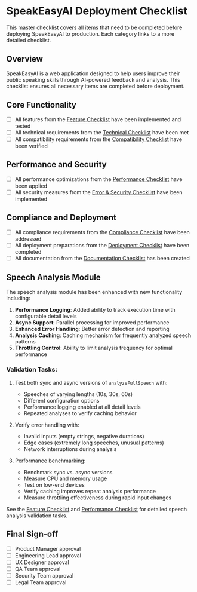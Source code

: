 
# SpeakEasyAI Deployment Checklist

This master checklist covers all items that need to be completed before deploying SpeakEasyAI to production. Each category links to a more detailed checklist.

## Overview

SpeakEasyAI is a web application designed to help users improve their public speaking skills through AI-powered feedback and analysis. This checklist ensures all necessary items are completed before deployment.

## Core Functionality

- [ ] All features from the [Feature Checklist](./checklists/1-FEATURE_CHECKLIST.md) have been implemented and tested
- [ ] All technical requirements from the [Technical Checklist](./checklists/2-TECHNICAL_CHECKLIST.md) have been met
- [ ] All compatibility requirements from the [Compatibility Checklist](./checklists/3-COMPATIBILITY_CHECKLIST.md) have been verified

## Performance and Security

- [ ] All performance optimizations from the [Performance Checklist](./checklists/4-PERFORMANCE_CHECKLIST.md) have been applied
- [ ] All security measures from the [Error & Security Checklist](./checklists/5-ERROR_SECURITY_CHECKLIST.md) have been implemented

## Compliance and Deployment

- [ ] All compliance requirements from the [Compliance Checklist](./checklists/6-COMPLIANCE_CHECKLIST.md) have been addressed
- [ ] All deployment preparations from the [Deployment Checklist](./checklists/7-DEPLOYMENT_CHECKLIST.md) have been completed
- [ ] All documentation from the [Documentation Checklist](./checklists/8-DOCUMENTATION_CHECKLIST.md) has been created

## Speech Analysis Module

The speech analysis module has been enhanced with new functionality including:

1. **Performance Logging**: Added ability to track execution time with configurable detail levels
2. **Async Support**: Parallel processing for improved performance
3. **Enhanced Error Handling**: Better error detection and reporting
4. **Analysis Caching**: Caching mechanism for frequently analyzed speech patterns
5. **Throttling Control**: Ability to limit analysis frequency for optimal performance

### Validation Tasks:

1. Test both sync and async versions of `analyzeFullSpeech` with:
   - Speeches of varying lengths (10s, 30s, 60s)
   - Different configuration options
   - Performance logging enabled at all detail levels
   - Repeated analyses to verify caching behavior
   
2. Verify error handling with:
   - Invalid inputs (empty strings, negative durations)
   - Edge cases (extremely long speeches, unusual patterns)
   - Network interruptions during analysis
   
3. Performance benchmarking:
   - Benchmark sync vs. async versions
   - Measure CPU and memory usage
   - Test on low-end devices
   - Verify caching improves repeat analysis performance
   - Measure throttling effectiveness during rapid input changes

See the [Feature Checklist](./checklists/1-FEATURE_CHECKLIST.md) and [Performance Checklist](./checklists/4-PERFORMANCE_CHECKLIST.md) for detailed speech analysis validation tasks.

## Final Sign-off

- [ ] Product Manager approval
- [ ] Engineering Lead approval
- [ ] UX Designer approval
- [ ] QA Team approval
- [ ] Security Team approval
- [ ] Legal Team approval
